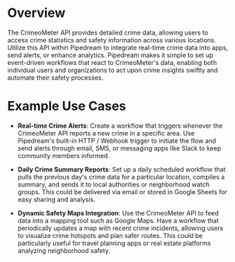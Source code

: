 # Overview

The CrimeoMeter API provides detailed crime data, allowing users to access crime statistics and safety information across various locations. Utilize this API within Pipedream to integrate real-time crime data into apps, send alerts, or enhance analytics. Pipedream makes it simple to set up event-driven workflows that react to CrimeoMeter's data, enabling both individual users and organizations to act upon crime insights swiftly and automate their safety processes.

# Example Use Cases

- **Real-time Crime Alerts**: Create a workflow that triggers whenever the CrimeoMeter API reports a new crime in a specific area. Use Pipedream's built-in HTTP / Webhook trigger to initiate the flow and send alerts through email, SMS, or messaging apps like Slack to keep community members informed.

- **Daily Crime Summary Reports**: Set up a daily scheduled workflow that pulls the previous day's crime data for a particular location, compiles a summary, and sends it to local authorities or neighborhood watch groups. This could be delivered via email or stored in Google Sheets for easy sharing and analysis.

- **Dynamic Safety Maps Integration**: Use the CrimeoMeter API to feed data into a mapping tool such as Google Maps. Have a workflow that periodically updates a map with recent crime incidents, allowing users to visualize crime hotspots and plan safer routes. This could be particularly useful for travel planning apps or real estate platforms analyzing neighborhood safety.
